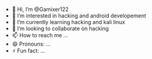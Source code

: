 - 👋 Hi, I’m @Gamixer122
- 👀 I’m interested in hacking and android developement
- 🌱 I’m currently learning hacking and kali linux
- 💞️ I’m looking to collaborate on hacking 
- 📫 How to reach me ...
- 😄 Pronouns: ...
- ⚡ Fun fact: ...

<!---
Gamixer122/Gamixer122 is a ✨ special ✨ repository because its `README.md` (this file) appears on your GitHub profile.
You can click the Preview link to take a look at your changes.
--->
